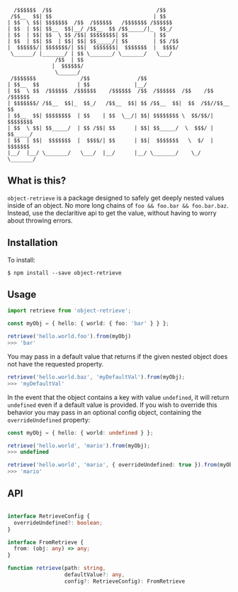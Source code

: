 ```
  /$$$$$$  /$$                                 /$$                        
 /$$__  $$| $$                                | $$                        
| $$  \ $$| $$$$$$$  /$$  /$$$$$$   /$$$$$$$ /$$$$$$                      
| $$  | $$| $$__  $$|__/ /$$__  $$ /$$_____/|_  $$_/                      
| $$  | $$| $$  \ $$ /$$| $$$$$$$$| $$        | $$                        
| $$  | $$| $$  | $$| $$| $$_____/| $$        | $$ /$$                    
|  $$$$$$/| $$$$$$$/| $$|  $$$$$$$|  $$$$$$$  |  $$$$/                    
 \______/ |_______/ | $$ \_______/ \_______/   \___/                      
               /$$  | $$                                                  
              |  $$$$$$/                                                  
               \______/                                                   
 /$$$$$$$              /$$               /$$                              
| $$__  $$            | $$              |__/                              
| $$  \ $$  /$$$$$$  /$$$$$$    /$$$$$$  /$$  /$$$$$$  /$$    /$$ /$$$$$$ 
| $$$$$$$/ /$$__  $$|_  $$_/   /$$__  $$| $$ /$$__  $$|  $$  /$$//$$__  $$
| $$__  $$| $$$$$$$$  | $$    | $$  \__/| $$| $$$$$$$$ \  $$/$$/| $$$$$$$$
| $$  \ $$| $$_____/  | $$ /$$| $$      | $$| $$_____/  \  $$$/ | $$_____/
| $$  | $$|  $$$$$$$  |  $$$$/| $$      | $$|  $$$$$$$   \  $/  |  $$$$$$$
|__/  |__/ \_______/   \___/  |__/      |__/ \_______/    \_/    \_______/
```

## What is this?
`object-retrieve` is a package designed to safely get deeply nested values inside of an object.
No more long chains of `foo && foo.bar && foo.bar.baz`.
Instead, use the declaritive api to get the value, without having to worry about throwing
errors.

## Installation
To install:
```
$ npm install --save object-retrieve
```

## Usage

```typescript
import retrieve from 'object-retrieve';

const myObj = { hello: { world: { foo: 'bar' } } };

retrieve('hello.world.foo').from(myObj)
>>> 'bar'
```

You may pass in a default value that returns if the given nested object does not have the
requested property.
```typescript
retrieve('hello.world.baz', 'myDefaultVal').from(myObj);
>>> 'myDefaultVal'
```

In the event that the object contains a key with value `undefined`, it will return `undefined`
even if a default value is provided. If you wish to override this behavior you may pass in
an optional config object, containing the `overrideUndefined` property:
```typescript
const myObj = { hello: { world: undefined } };

retrieve('hello.world', 'mario').from(myObj);
>>> undefined

retrieve('hello.world', 'mario', { overrideUndefined: true }).from(myObj);
>>> 'mario'
```

## API
``` typescript

interface RetrieveConfig {
  overrideUndefined?: boolean;
}

interface FromRetrieve {
  from: (obj: any) => any;
}

function retrieve(path: string,
                  defaultValue?: any, 
                  config?: RetrieveConfig): FromRetrieve
```
